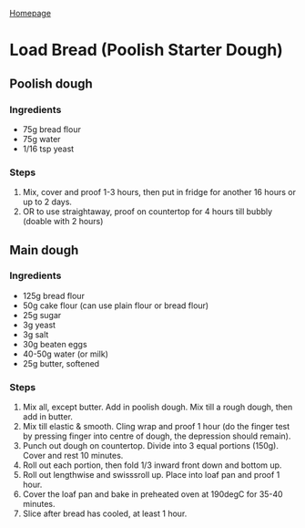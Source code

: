 [Homepage](https://ah-jia.github.io/)

# Load Bread (Poolish Starter Dough)

## Poolish dough
### Ingredients
- 75g bread flour
- 75g water
- 1/16 tsp yeast

### Steps
1. Mix, cover and proof 1-3 hours, then put in fridge for another 16 hours or up to 2 days.
2. OR to use straightaway, proof on countertop for 4 hours till bubbly (doable with 2 hours)

## Main dough
### Ingredients
- 125g bread flour
- 50g cake flour (can use plain flour or bread flour)
- 25g sugar
-  3g yeast
-  3g salt
- 30g beaten eggs
- 40-50g water (or milk)
- 25g butter, softened

### Steps
1. Mix all, except butter. Add in poolish dough. Mix till a rough dough, then add in butter.
2. Mix till elastic & smooth. Cling wrap and proof 1 hour (do the finger test by pressing finger into centre of dough, the depression should remain).
3. Punch out dough on countertop. Divide into 3 equal portions (150g). Cover and rest 10 minutes.
4. Roll out each portion, then fold 1/3 inward front down and bottom up.
5. Roll out lengthwise and swisssroll up. Place into loaf pan and proof 1 hour.
6. Cover the loaf pan and bake in preheated oven at 190degC for 35-40 minutes.
7. Slice after bread has cooled, at least 1 hour.
